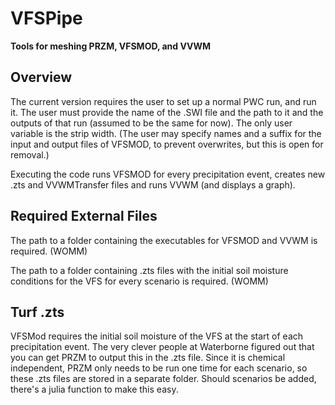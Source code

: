 # VFSPipe
**Tools for meshing PRZM, VFSMOD, and VVWM**

## Overview
The current version requires the user to set up a normal PWC run, and run it.
The user must provide the name of the .SWI file and the path to it and the outputs of that run (assumed to be the same for now). The only user variable is the strip width. (The user may specify names and a suffix for the input and output files of VFSMOD, to prevent overwrites, but this is open for removal.)

Executing the code runs VFSMOD for every precipitation event, creates new .zts and VVWMTransfer files and runs VVWM (and displays a graph).

## Required External Files
The path to a folder containing the executables for VFSMOD and VVWM is required. (WOMM)

The path to a folder containing .zts files with the initial soil moisture conditions for the VFS for every scenario is required. (WOMM)

## Turf .zts

VFSMod requires the initial soil moisture of the VFS at the start of each precipitation event. The very clever people at Waterborne figured out that you can get PRZM to output this in the .zts file. Since it is chemical independent, PRZM only needs to be run one time for each scenario, so these .zts files are stored in a separate folder. Should scenarios be added, there's a julia function to make this easy.
